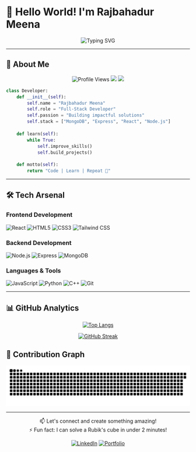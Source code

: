 # 👋 Hello World! I'm Rajbahadur Meena

<div align="center">
  <img src="https://readme-typing-svg.herokuapp.com?font=Fira+Code&weight=600&size=24&duration=3000&pause=1000&color=00F72E&center=true&vCenter=true&width=435&lines=Full-Stack+Developer;Problem+Solver;Tech+Enthusiast;Continuous+Learner" alt="Typing SVG" />
</div>

---

## 🚀 **About Me**

<p align="center">
  <img src="https://komarev.com/ghpvc/?username=raj-meenaa&label=Profile+Views&color=blueviolet&style=flat" alt="Profile Views" />
  <a href="https://www.linkedin.com/in/raj-meena/"><img src="https://img.shields.io/badge/-Connect-0A66C2?style=flat&logo=Linkedin&logoColor=white"/></a>
  <a href="https://raj-meenaa.github.io/"><img src="https://img.shields.io/badge/-Portfolio-FF7139?style=flat&logo=Google-Chrome&logoColor=white"/></a>
</p>

```python
class Developer:
    def __init__(self):
        self.name = "Rajbahadur Meena"
        self.role = "Full-Stack Developer"
        self.passion = "Building impactful solutions"
        self.stack = ["MongoDB", "Express", "React", "Node.js"]
    
    def learn(self):
        while True:
            self.improve_skills()
            self.build_projects()
            
    def motto(self):
        return "Code | Learn | Repeat 🔁"
```

---

## 🛠 **Tech Arsenal**

### **Frontend Development**
![React](https://img.shields.io/badge/-React-61DAFB?logo=react&logoColor=black&style=for-the-badge)
![HTML5](https://img.shields.io/badge/-HTML5-E34F26?logo=html5&logoColor=white&style=for-the-badge)
![CSS3](https://img.shields.io/badge/-CSS3-1572B6?logo=css3&logoColor=white&style=for-the-badge)
![Tailwind CSS](https://img.shields.io/badge/-Tailwind-06B6D4?logo=tailwindcss&logoColor=white&style=for-the-badge)

### **Backend Development**
![Node.js](https://img.shields.io/badge/-Node.js-339933?logo=nodedotjs&logoColor=white&style=for-the-badge)
![Express](https://img.shields.io/badge/-Express-000000?logo=express&logoColor=white&style=for-the-badge)
![MongoDB](https://img.shields.io/badge/-MongoDB-47A248?logo=mongodb&logoColor=white&style=for-the-badge)

### **Languages & Tools**
![JavaScript](https://img.shields.io/badge/-JavaScript-F7DF1E?logo=javascript&logoColor=black&style=for-the-badge)
![Python](https://img.shields.io/badge/-Python-3776AB?logo=python&logoColor=white&style=for-the-badge)
![C++](https://img.shields.io/badge/-C++-00599C?logo=c%2B%2B&logoColor=white&style=for-the-badge)
![Git](https://img.shields.io/badge/-Git-F05032?logo=git&logoColor=white&style=for-the-badge)

---

## 📊 **GitHub Analytics**

<div align="center">
  
[![Top Langs](https://github-readme-stats.vercel.app/api/top-langs/?username=raj-meenaa&layout=compact&theme=vision-friendly-dark)](https://github.com/raj-meenaa)

[![GitHub Streak](https://github-readme-streak-stats.herokuapp.com?user=raj-meenaa&theme=dark&hide_border=true&date_format=j%20M%5B%20Y%5D)](https://git.io/streak-stats)

</div>

## 🐍 **Contribution Graph**

![Snake animation](https://github.com/raj-meenaa/raj-meenaa/blob/output/github-contribution-grid-snake-dark.svg)

---

<div align="center">
  
📫 Let's connect and create something amazing!  
⚡ Fun fact: I can solve a Rubik's cube in under 2 minutes!

[![LinkedIn](https://img.shields.io/badge/-LinkedIn-0A66C2?style=for-the-badge&logo=linkedin&logoColor=white)](https://www.linkedin.com/in/raj-meena/)
[![Portfolio](https://img.shields.io/badge/-Portfolio-FF7139?style=for-the-badge&logo=google-chrome&logoColor=white)](https://raj-meenaa.github.io/)

</div>
